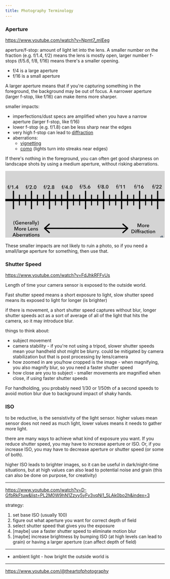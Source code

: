 ```yaml
---
title: Photography Terminology
---
```


### Aperture

<https://www.youtube.com/watch?v=Npmt7_mlEeg>

aperture/f-stop: amount of light let into the lens. A smaller number on the fraction (e.g. f/1.4, f/2) means the lens is mostly open, larger number f-stops (f/5.6, f/8, f/16) means there's a smaller opening.

- f/4 is a large aperture
- f/16 is a small aperture

A larger aperture means that if you're capturing something in the foreground, the background may be out of focus. A narrower aperture (larger f-stop, like f/16) can make items more sharper.

smaller impacts:

- imperfections/dust specs are amplified when you have a narrow aperture (larger f-stop, like f/16)
- lower f-stop (e.g. f/1.8) can be less sharp near the edges
- very high f-stop can lead to [diffraction](https://en.wikipedia.org/wiki/Diffraction)
- aberrations:
  - [vignetting](https://en.wikipedia.org/wiki/Vignetting)
  - [como](<https://en.wikipedia.org/wiki/Coma_(optics)>) (lights turn into streaks near edges)

If there's nothing in the foreground, you can often get good sharpness on landscape shots by using a medium aperture, without risking aberrations.

![](./images/2024-09-09--13_47_58.jpg)

These smaller impacts are not likely to ruin a photo, so if you need a small/large aperture for something, then use that.

### Shutter Speed

<https://www.youtube.com/watch?v=FdJhkRFFvUs>

Length of time your camera sensor is exposed to the outside world.

Fast shutter speed means a short exposure to light, slow shutter speed means its exposed to light for longer (is brighter)

if there is movement, a short shutter speed captures without blur, longer shutter speeds act as a sort of average of all of the light that hits the camera, so it may introduce blur.

things to think about:

- subject movement
- camera stability - if you're not using a tripod, slower shutter speeds mean your handheld shot might be blurry. could be mitigated by camera stabilization but that is post processing by lens/camera
- how zoomed in are you/how cropped is the image - when magnifying, you also magnify blur, so you need a faster shutter speed
- how close are you to subject - smaller movements are magnified when close, if using faster shutter speeds

For handholding, you probably need 1/30 or 1/50th of a second speeds to avoid motion blur due to background impact of shaky hands.

### ISO

to be reductive, is the sensistivity of the light sensor. higher values mean sensor does not need as much light, lower values means it needs to gather more light.

there are many ways to achieve what kind of exposure you want. If you reduce shutter speed, you may have to increase aperture or ISO. Or, if you increase ISO, you may have to decrease aperture or shutter speed (or some of both).

higher ISO leads to brighter images, so it can be useful in dark/night-time situations, but at high values can also lead to potential noise and grain (this can also be done on purpose, for creativity)

---

<https://www.youtube.com/watch?v=D-GfbRkFtuw&list=PL2M0W9hN1Zzyy5yFv3vqNi1_5LAk0bo2h&index=3>

strategy:

1. set base ISO (usually 100)
1. figure out what aperture you want for correct depth of field
1. select shutter speed that gives you the exposure
1. [maybe] use a faster shutter speed to eliminate motion blur
1. [maybe] increase brightness by bumping ISO (at high levels can lead to grain) or having a larger aperture (can affect depth of field)

---

- ambient light - how bright the outside world is

---

<https://www.youtube.com/@theartofphotography>
